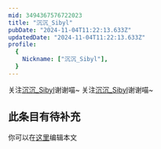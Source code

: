 ```yaml
---
mid: 3494367576722023
title: "沉沉_Sibyl"
pubDate: "2024-11-04T11:22:13.633Z"
updatedDate: "2024-11-04T11:22:13.633Z"
profile:
  {
    Nickname: ["沉沉_Sibyl"],
  }
---
```


关注[沉沉_Sibyl](https://space.bilibili.com/3494367576722023)谢谢喵~ 关注[沉沉_Sibyl](https://space.bilibili.com/3494367576722023)谢谢喵~

## 此条目有待补充
你可以在[这里](https://github.com/Yuhanawa/VTuber.ICU/edit/master/src/content/v/沉沉_Sibyl/index.md)编辑本文
